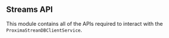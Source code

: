 ## Streams API

This module contains all of the APIs required to interact with the `ProximaStreanDBClientService`.
